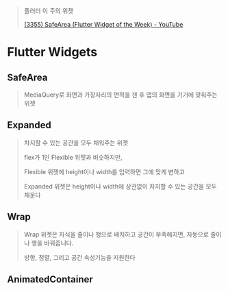 > 플러터 이 주의 위젯
>
> [(3355) SafeArea (Flutter Widget of the Week) - YouTube](https://www.youtube.com/watch?v=lkF0TQJO0bA&list=PLOU2XLYxmsIJ7dsVN4iRuA7BT8XHzGtCr&index=40)

# Flutter Widgets



## SafeArea

> MediaQuery로 화면과 가장자리의 면적을 잰 후 앱의 화면을 기기에 맞춰주는 위젯



## Expanded

> 차지할 수 있는 공간을 모두 채워주는 위젯
>
> flex가 1인 Flexible 위젯과 비슷하지만,
>
> Flexible 위젯에 height이나 width를 입력하면 그에 맞게 변하고
>
> Expanded 위젯은 height이나 width에 상관없이 차지할 수 있는 공간을 모두 채운다



## Wrap

> Wrap 위젯은 자식을 줄이나 행으로 배치하고 공간이 부족해지면,
> 자동으로 줄이나 행을 바꿔줍니다.
>
> 방향, 정렬, 그리고 공간 속성기능을 지원한다



## AnimatedContainer
